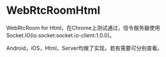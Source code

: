 # WebRtcRoomHtml
WebRtcRoom for Html，在Chrome上测试通过，信令服务器使用 Socket.IO(io.socket:socket.io-client:1.0.0)。

Android，iOS，Html，Server均做了实现，若有需要可分别查看。

